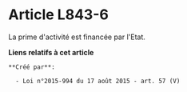 # Article L843-6

La prime d'activité est financée par l'Etat.

**Liens relatifs à cet article**

	**Créé par**:

	  - Loi n°2015-994 du 17 août 2015 - art. 57 (V)
